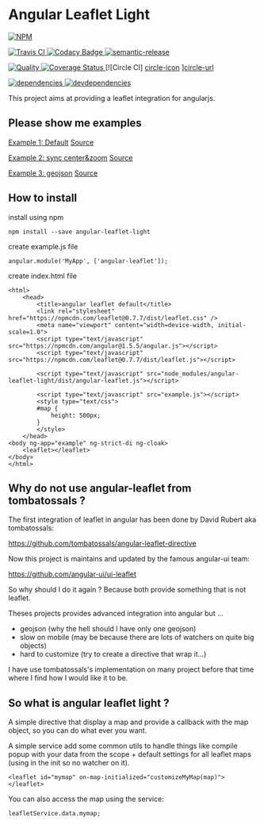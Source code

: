 Angular Leaflet Light
=====================

[![NPM][npm-icon] ][npm-url]

[![Travis CI][travis-ci-image] ][travis-ci-url]
[![Codacy Badge][codacy-image] ][codacy-url]
[![semantic-release][semantic-image] ][semantic-url]

[![Quality][quality-badge] ][quality-url]
[![Coverage Status][coverage-image] ][coverage-url]
[![Circle CI] [circle-icon] ][circle-url]

[![dependencies][dependencies-image] ][dependencies-url]
[![devdependencies][devdependencies-image] ][devdependencies-url]

[npm-icon]: https://nodei.co/npm/angular-leaflet-light.png?downloads=true
[npm-url]: https://npmjs.org/package/angular-leaflet-light
[travis-ci-image]: https://travis-ci.org/toutpt/angular-leaflet-light.png?branch=master
[travis-ci-url]: https://travis-ci.org/toutpt/angular-leaflet-light

[coverage-image]: https://coveralls.io/repos/toutpt/angular-leaflet-light/badge.png
[coverage-url]: https://coveralls.io/r/toutpt/angular-leaflet-light
[dependencies-image]: https://david-dm.org/toutpt/angular-leaflet-light.png
[dependencies-url]: https://david-dm.org/toutpt/angular-leaflet-light
[devdependencies-image]: https://david-dm.org/toutpt/angular-leaflet-light/dev-status.png
[devdependencies-url]: https://david-dm.org/toutpt/angular-leaflet-light#info=devDependencies

[codacy-image]: https://api.codacy.com/project/badge/Grade/aa28c31e62114c2591e7a7e3161d48ca
[codacy-url]: https://www.codacy.com/public/toutpt/angular-leaflet-light.git
[semantic-image]: https://img.shields.io/badge/%20%20%F0%9F%93%A6%F0%9F%9A%80-semantic--release-e10079.svg
[semantic-url]: https://github.com/semantic-release/semantic-release

[quality-badge]: http://npm.packagequality.com/shield/angular-leaflet-light.svg
[quality-url]: http://packagequality.com/#?package=angular-leaflet-light

[circle-icon]: https://circleci.com/gh/toutpt/angular-leaflet-light.svg?style=svg
[circle-url]: https://circleci.com/gh/toutpt/angular-leaflet-light


This project aims at providing a leaflet integration for angularjs.

Please show me examples
-----------------------

[Example 1: Default](http://toutpt.github.io/angular-leaflet-light/examples/default)
[Source](https://github.com/toutpt/angular-leaflet-light/tree/gh-pages/examples/default)

[Example 2: sync center&zoom](http://toutpt.github.io/angular-leaflet-light/examples/center-zoom)
[Source](https://github.com/toutpt/angular-leaflet-light/tree/gh-pages/examples/center-zoom)

[Example 3: geojson](http://toutpt.github.io/angular-leaflet-light/examples/geojson)
[Source](https://github.com/toutpt/angular-leaflet-light/tree/gh-pages/examples/geojson)


How to install
--------------

install using npm

    npm install --save angular-leaflet-light

create example.js file

    angular.module('MyApp', ['angular-leaflet']);

create index.html file

    <html>
		<head>
			<title>angular leaflet default</title>
			<link rel="stylesheet" href="https://npmcdn.com/leaflet@0.7.7/dist/leaflet.css" />
			<meta name="viewport" content="width=device-width, initial-scale=1.0">
			<script type="text/javascript" src="https://npmcdn.com/angular@1.5.5/angular.js"></script>
			<script type="text/javascript" src="https://npmcdn.com/leaflet@0.7.7/dist/leaflet.js"></script>
			
			<script type="text/javascript" src="node_modules/angular-leaflet-light/dist/angular-leaflet.js"></script>
			
			<script type="text/javascript" src="example.js"></script>
			<style type="text/css">
			#map {
				height: 500px;
			}
			</style>
		</head>
    <body ng-app="example" ng-strict-di ng-cloak>
        <leaflet></leaflet>
    </body>
    </html>

Why do not use angular-leaflet from tombatossals ?
--------------------------------------------------

The first integration of leaflet in angular has been done by David Rubert
aka tombatossals:

https://github.com/tombatossals/angular-leaflet-directive

Now this project is maintains and updated by the famous angular-ui team:

https://github.com/angular-ui/ui-leaflet

So why should I do it again ?
Because both provide something that is not leaflet.

Theses projects provides advanced integration into angular but ...

* geojson (why the hell should I have only one geojson)
* slow on mobile (may be because there are lots of watchers on quite big objects)
* hard to customize (try to create a directive that wrap it...)


I have use tombatossals's implementation on many project before that time where I find how I would like it to be.

So what is angular leaflet light ?
----------------------------------

A simple directive that display a map and provide a callback with the map object, so you can do what ever you want.

A simple service add some common utils to handle things like compile popup with your data from the scope + default settings for all leaflet maps (using in the init so no watcher on it).


	<leaflet id="mymap" on-map-initialized="customizeMyMap(map)"></leaflet>

You can also access the map using the service:

	leafletService.data.mymap;
